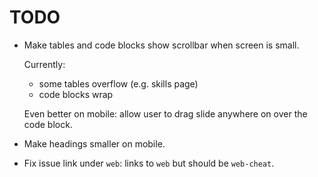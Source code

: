 # TODO

-   Make tables and code blocks show scrollbar when screen is small.

    Currently:

    - some tables overflow (e.g. skills page)
    - code blocks wrap

    Even better on mobile: allow user to drag slide anywhere on over the code block.

-   Make headings smaller on mobile.

-   Fix issue link under `web`: links to `web` but should be `web-cheat`.
